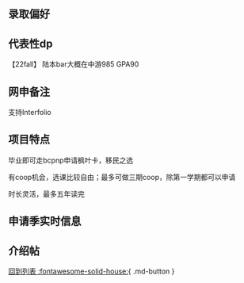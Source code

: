 ## 录取偏好

## 代表性dp
【22fall】 陆本bar大概在中游985 GPA90
## 网申备注
支持Interfolio
## 项目特点
毕业即可走bcpnp申请枫叶卡，移民之选

有coop机会，选课比较自由；最多可做三期coop，除第一学期都可以申请

时长灵活，最多五年读完
## 申请季实时信息

## 介绍帖

[回到列表 :fontawesome-solid-house:](选校梯度.md){ .md-button }
